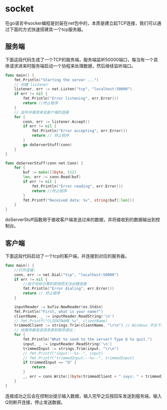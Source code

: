 # socket

在go语言中socker编程是封装在net包中的，本质是建立起TCP连接，我们可以通过下面的方式快速搭建其一个tcp服务器。

## 服务端

下面这段代码生成了一个TCP的服务端，服务端监听50000端口，每当有一个具体请求进来时服务端启动一个协程来处理数据，然后继续监听端口。

```go
func main() {
	fmt.Println("Starting the server ...")
	// 创建 listener
	listener, err := net.Listen("tcp", "localhost:50000")
	if err != nil {
		fmt.Println("Error listening", err.Error())
		return //终止程序
	}
	// 监听并接受来自客户端的连接
	for {
		conn, err := listener.Accept()
		if err != nil {
			fmt.Println("Error accepting", err.Error())
			return // 终止程序
		}
		go doServerStuff(conn)
	}
}

func doServerStuff(conn net.Conn) {
	for {
		buf := make([]byte, 512)
		len, err := conn.Read(buf)
		if err != nil {
			fmt.Println("Error reading", err.Error())
			return //终止程序
		}
		fmt.Printf("Received data: %v", string(buf[:len]))
	}
}
```

doServerStuff函数用于接收客户端发送过来的数据，并将接收到的数据输出到控制台。

## 客户端

下面这段代码启动了一个tcp的客户端，并连接到对应的服务器。

```go
func main() {
	//打开连接:
	conn, err := net.Dial("tcp", "localhost:50000")
	if err != nil {
		//由于目标计算机拒绝而无法创建连接
		fmt.Println("Error dialing", err.Error())
		return // 终止程序
	}

	inputReader := bufio.NewReader(os.Stdin)
	fmt.Println("First, what is your name?")
	clientName, _ := inputReader.ReadString('\n')
	// fmt.Printf("CLIENTNAME %s", clientName)
	trimmedClient := strings.Trim(clientName, "\r\n") // Windows 平台下用 "\r\n"，Linux平台下使用 "\n"
	// 给服务器发送信息直到程序退出：
	for {
		fmt.Println("What to send to the server? Type Q to quit.")
		input, _ := inputReader.ReadString('\n')
		trimmedInput := strings.Trim(input, "\r\n")
		// fmt.Printf("input:--%s--", input)
		// fmt.Printf("trimmedInput:--%s--", trimmedInput)
		if trimmedInput == "Q" {
			return
		}
		_, err = conn.Write([]byte(trimmedClient + " says: " + trimmedInput))
	}
}
```

连接成功之后会在控制台提示输入数据，输入完毕之后按回车发送到服务端，输入Q则断开连接，停止发送数据。

